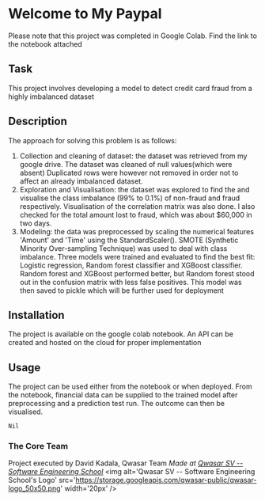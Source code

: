 # Welcome to My Paypal
Please note that this project was completed in Google Colab. Find the link to the notebook attached

## Task
This project involves developing a model to detect credit card fraud from a highly imbalanced dataset

## Description
The approach for solving this problem is as follows:
1. Collection and cleaning of dataset: the dataset was retrieved from my google drive. The dataset was cleaned of null values(which were absent)
Duplicated rows were however not removed in order not to affect an already imbalanced dataset.
2. Exploration and Visualisation: the dataset was explored to find the and visualise the class imbalance (99% to 0.1%) of non-fraud and fraud respectively.
Visualisation of the correlation matrix was also done. I also checked for the total amount lost to fraud, which was about $60,000 in two days.
3. Modeling: the data was preprocessed by scaling the numerical features 'Amount' and 'Time' using the StandardScaler(). SMOTE (Synthetic Minority Over-sampling
Technique) was used to deal with class imbalance.
Three models were trained and evaluated to find the best fit: Logistic regression, Random forest classifier and XGBoost classifier. Random forest and XGBoost performed
better, but Random forest stood out in the confusion matrix with less false positives. This model was then saved to pickle which will be further used for deployment

## Installation
The project is available on the google colab notebook. An API can be created and hosted on the cloud for proper implementation

## Usage
The project can be used either from the notebook or when deployed. From the notebook, financial data can be supplied to the trained model after preprocessing
and a prediction test run. The outcome can then be visualised.
```
Nil
```

### The Core Team
Project executed by David Kadala, Qwasar Team
<span><i>Made at <a href='https://qwasar.io'>Qwasar SV -- Software Engineering School</a></i></span>
<span><img alt='Qwasar SV -- Software Engineering School's Logo' src='https://storage.googleapis.com/qwasar-public/qwasar-logo_50x50.png' width='20px' /></span>
